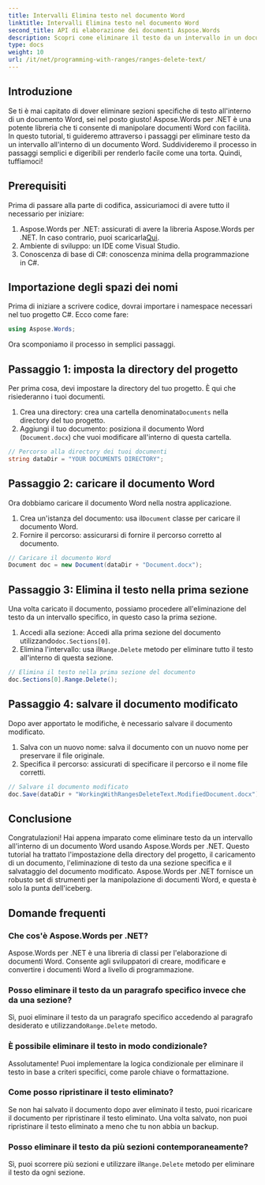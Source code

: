 ```yaml
---
title: Intervalli Elimina testo nel documento Word
linktitle: Intervalli Elimina testo nel documento Word
second_title: API di elaborazione dei documenti Aspose.Words
description: Scopri come eliminare il testo da un intervallo in un documento Word usando Aspose.Words per .NET con questo tutorial passo dopo passo. Perfetto per gli sviluppatori C#.
type: docs
weight: 10
url: /it/net/programming-with-ranges/ranges-delete-text/
---
```

## Introduzione

Se ti è mai capitato di dover eliminare sezioni specifiche di testo all'interno di un documento Word, sei nel posto giusto! Aspose.Words per .NET è una potente libreria che ti consente di manipolare documenti Word con facilità. In questo tutorial, ti guideremo attraverso i passaggi per eliminare testo da un intervallo all'interno di un documento Word. Suddivideremo il processo in passaggi semplici e digeribili per renderlo facile come una torta. Quindi, tuffiamoci!

## Prerequisiti

Prima di passare alla parte di codifica, assicuriamoci di avere tutto il necessario per iniziare:

1.  Aspose.Words per .NET: assicurati di avere la libreria Aspose.Words per .NET. In caso contrario, puoi scaricarla[Qui](https://releases.aspose.com/words/net/).
2. Ambiente di sviluppo: un IDE come Visual Studio.
3. Conoscenza di base di C#: conoscenza minima della programmazione in C#.

## Importazione degli spazi dei nomi

Prima di iniziare a scrivere codice, dovrai importare i namespace necessari nel tuo progetto C#. Ecco come fare:

```csharp
using Aspose.Words;
```

Ora scomponiamo il processo in semplici passaggi.

## Passaggio 1: imposta la directory del progetto

Per prima cosa, devi impostare la directory del tuo progetto. È qui che risiederanno i tuoi documenti.

1.  Crea una directory: crea una cartella denominata`Documents` nella directory del tuo progetto.
2. Aggiungi il tuo documento: posiziona il documento Word (`Document.docx`) che vuoi modificare all'interno di questa cartella.

```csharp
// Percorso alla directory dei tuoi documenti
string dataDir = "YOUR DOCUMENTS DIRECTORY";
```

## Passaggio 2: caricare il documento Word

Ora dobbiamo caricare il documento Word nella nostra applicazione.

1.  Crea un'istanza del documento: usa il`Document` classe per caricare il documento Word.
2. Fornire il percorso: assicurarsi di fornire il percorso corretto al documento.

```csharp
// Caricare il documento Word
Document doc = new Document(dataDir + "Document.docx");
```

## Passaggio 3: Elimina il testo nella prima sezione

Una volta caricato il documento, possiamo procedere all'eliminazione del testo da un intervallo specifico, in questo caso la prima sezione.

1.  Accedi alla sezione: Accedi alla prima sezione del documento utilizzando`doc.Sections[0]`.
2.  Elimina l'intervallo: usa il`Range.Delete` metodo per eliminare tutto il testo all'interno di questa sezione.

```csharp
// Elimina il testo nella prima sezione del documento
doc.Sections[0].Range.Delete();
```

## Passaggio 4: salvare il documento modificato

Dopo aver apportato le modifiche, è necessario salvare il documento modificato.

1. Salva con un nuovo nome: salva il documento con un nuovo nome per preservare il file originale.
2. Specifica il percorso: assicurati di specificare il percorso e il nome file corretti.

```csharp
// Salvare il documento modificato
doc.Save(dataDir + "WorkingWithRangesDeleteText.ModifiedDocument.docx");
```

## Conclusione

Congratulazioni! Hai appena imparato come eliminare testo da un intervallo all'interno di un documento Word usando Aspose.Words per .NET. Questo tutorial ha trattato l'impostazione della directory del progetto, il caricamento di un documento, l'eliminazione di testo da una sezione specifica e il salvataggio del documento modificato. Aspose.Words per .NET fornisce un robusto set di strumenti per la manipolazione di documenti Word, e questa è solo la punta dell'iceberg.

## Domande frequenti

### Che cos'è Aspose.Words per .NET?

Aspose.Words per .NET è una libreria di classi per l'elaborazione di documenti Word. Consente agli sviluppatori di creare, modificare e convertire i documenti Word a livello di programmazione.

### Posso eliminare il testo da un paragrafo specifico invece che da una sezione?

 Sì, puoi eliminare il testo da un paragrafo specifico accedendo al paragrafo desiderato e utilizzando`Range.Delete` metodo.

### È possibile eliminare il testo in modo condizionale?

Assolutamente! Puoi implementare la logica condizionale per eliminare il testo in base a criteri specifici, come parole chiave o formattazione.

### Come posso ripristinare il testo eliminato?

Se non hai salvato il documento dopo aver eliminato il testo, puoi ricaricare il documento per ripristinare il testo eliminato. Una volta salvato, non puoi ripristinare il testo eliminato a meno che tu non abbia un backup.

### Posso eliminare il testo da più sezioni contemporaneamente?

 Sì, puoi scorrere più sezioni e utilizzare il`Range.Delete` metodo per eliminare il testo da ogni sezione.